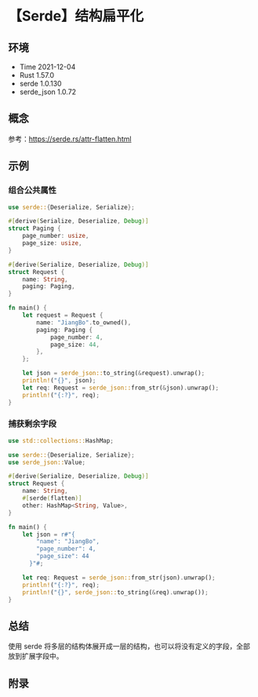 # 【Serde】结构扁平化

## 环境

- Time 2021-12-04
- Rust 1.57.0
- serde 1.0.130
- serde_json 1.0.72

## 概念

参考：<https://serde.rs/attr-flatten.html>  

## 示例

### 组合公共属性

```rust
use serde::{Deserialize, Serialize};

#[derive(Serialize, Deserialize, Debug)]
struct Paging {
    page_number: usize,
    page_size: usize,
}

#[derive(Serialize, Deserialize, Debug)]
struct Request {
    name: String,
    paging: Paging,
}

fn main() {
    let request = Request {
        name: "JiangBo".to_owned(),
        paging: Paging {
            page_number: 4,
            page_size: 44,
        },
    };

    let json = serde_json::to_string(&request).unwrap();
    println!("{}", json);
    let req: Request = serde_json::from_str(&json).unwrap();
    println!("{:?}", req);
}
```

### 捕获剩余字段

```rust
use std::collections::HashMap;

use serde::{Deserialize, Serialize};
use serde_json::Value;

#[derive(Serialize, Deserialize, Debug)]
struct Request {
    name: String,
    #[serde(flatten)]
    other: HashMap<String, Value>,
}

fn main() {
    let json = r#"{
        "name": "JiangBo",
        "page_number": 4,
        "page_size": 44
      }"#;

    let req: Request = serde_json::from_str(json).unwrap();
    println!("{:?}", req);
    println!("{}", serde_json::to_string(&req).unwrap());
}
```

## 总结

使用 serde 将多层的结构体展开成一层的结构，也可以将没有定义的字段，全部放到扩展字段中。

## 附录
